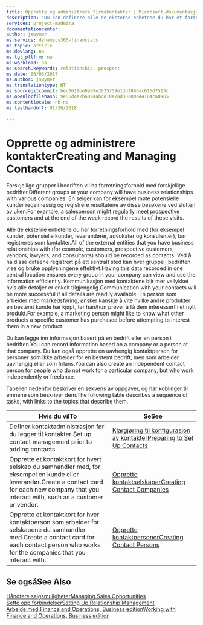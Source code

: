 ```yaml
---
title: Opprette og administrere firmakontakter | Microsoft-dokumentasjon
description: "Du kan definere alle de eksterne enhetene du har et forretningsforhold til (for eksempel prospekter, kunder, leverandører og konsulenter), som kontakter."
services: project-madeira
documentationcenter: 
author: jswymer
ms.service: dynamics365-financials
ms.topic: article
ms.devlang: na
ms.tgt_pltfrm: na
ms.workload: na
ms.search.keywords: relationship, prospect
ms.date: 06/06/2017
ms.author: jswymer
ms.translationtype: HT
ms.sourcegitcommit: bec0619be0a65e3625759e13d2866ac615d7513c
ms.openlocfilehash: 9e56d4a2b609aabcd10e7ad30280a44184ca0965
ms.contentlocale: nb-no
ms.lasthandoff: 01/30/2018

---
```

# <a name="creating-and-managing-contacts"></a><span data-ttu-id="6ea47-103">Opprette og administrere kontakter</span><span class="sxs-lookup"><span data-stu-id="6ea47-103">Creating and Managing Contacts</span></span>
<span data-ttu-id="6ea47-104">Forskjellige grupper i bedriften vil ha forretningsforhold med forskjellige bedrifter.</span><span class="sxs-lookup"><span data-stu-id="6ea47-104">Different groups at your company will have business relationships with various companies.</span></span> <span data-ttu-id="6ea47-105">En selger kan for eksempel møte potensielle kunder regelmessig og registrere resultatene av disse besøkene ved slutten av uken.</span><span class="sxs-lookup"><span data-stu-id="6ea47-105">For example, a salesperson might regularly meet prospective customers and at the end of the week record the results of these visits.</span></span>

<span data-ttu-id="6ea47-106">Alle de eksterne enhetene du har forretningsforhold med (for eksempel kunder, potensielle kunder, leverandører, advokater og konsulenter), bør registreres som kontakter.</span><span class="sxs-lookup"><span data-stu-id="6ea47-106">All of the external entities that you have business relationships with (for example, customers, prospective customers, vendors, lawyers, and consultants) should be recorded as contacts.</span></span> <span data-ttu-id="6ea47-107">Ved å ha disse dataene registrert på ett sentralt sted kan hver gruppe i bedriften vise og bruke opplysningene effektivt.</span><span class="sxs-lookup"><span data-stu-id="6ea47-107">Having this data recorded in one central location ensures every group in your company can view and use the information efficiently.</span></span> <span data-ttu-id="6ea47-108">Kommunikasjon med kontaktene blir mer vellykket hvis alle detaljer er enkelt tilgjengelig.</span><span class="sxs-lookup"><span data-stu-id="6ea47-108">Communication with your contacts will be more successful if all details are readily available.</span></span> <span data-ttu-id="6ea47-109">En person som arbeider med markedsføring, ønsker kanskje å vite hvilke andre produkter en bestemt kunde har kjøpt, før han/hun prøver å få dem interessert i et nytt produkt.</span><span class="sxs-lookup"><span data-stu-id="6ea47-109">For example, a marketing person might like to know what other products a specific customer has purchased before attempting to interest them in a new product.</span></span>

<span data-ttu-id="6ea47-110">Du kan legge inn informasjon basert på en bedrift eller en person i bedriften.</span><span class="sxs-lookup"><span data-stu-id="6ea47-110">You can record information based on a company or a person at that company.</span></span> <span data-ttu-id="6ea47-111">Du kan også opprette en uavhengig kontaktperson for personer som ikke arbeider for en bestemt bedrift, men som arbeider uavhengig eller som frilans.</span><span class="sxs-lookup"><span data-stu-id="6ea47-111">You can also create an independent contact person for people who do not work for a particular company, but who work independently or freelance.</span></span>

<span data-ttu-id="6ea47-112">Tabellen nedenfor beskriver en sekvens av oppgaver, og har koblinger til emnene som beskriver dem.</span><span class="sxs-lookup"><span data-stu-id="6ea47-112">The following table describes a sequence of tasks, with links to the topics that describe them.</span></span>

| <span data-ttu-id="6ea47-113">Hvis du vil</span><span class="sxs-lookup"><span data-stu-id="6ea47-113">To</span></span> | <span data-ttu-id="6ea47-114">Se</span><span class="sxs-lookup"><span data-stu-id="6ea47-114">See</span></span> |
| --- | --- |
| <span data-ttu-id="6ea47-115">Definer kontaktadministrasjon før du legger til kontakter.</span><span class="sxs-lookup"><span data-stu-id="6ea47-115">Set up contact management prior to adding contacts.</span></span> |[<span data-ttu-id="6ea47-116">Klargjøring til konfigurasjon av kontakter</span><span class="sxs-lookup"><span data-stu-id="6ea47-116">Preparing to Set Up Contacts</span></span>](marketing-setup-contacts.md) |
| <span data-ttu-id="6ea47-117">Opprette et kontaktkort for hvert selskap du samhandler med, for eksempel en kunde eller leverandør.</span><span class="sxs-lookup"><span data-stu-id="6ea47-117">Create a contact card for each new company that you interact with, such as a customer or vendor.</span></span> |[<span data-ttu-id="6ea47-118">Opprette kontaktselskaper</span><span class="sxs-lookup"><span data-stu-id="6ea47-118">Creating Contact Companies</span></span>](marketing-create-contact-companies.md) |
| <span data-ttu-id="6ea47-119">Opprette et kontaktkort for hver kontaktperson som arbeider for selskapene du samhandler med.</span><span class="sxs-lookup"><span data-stu-id="6ea47-119">Create a contact card for each contact person who works for the companies that you interact with.</span></span> |[<span data-ttu-id="6ea47-120">Opprette kontaktpersoner</span><span class="sxs-lookup"><span data-stu-id="6ea47-120">Creating Contact Persons</span></span>](marketing-create-contact-persons.md) |

## <a name="see-also"></a><span data-ttu-id="6ea47-121">Se også</span><span class="sxs-lookup"><span data-stu-id="6ea47-121">See Also</span></span>
[<span data-ttu-id="6ea47-122">Håndtere salgsmuligheter</span><span class="sxs-lookup"><span data-stu-id="6ea47-122">Managing Sales Opportunities</span></span>](marketing-manage-sales-opportunities.md)  
[<span data-ttu-id="6ea47-123">Sette opp forbindelser</span><span class="sxs-lookup"><span data-stu-id="6ea47-123">Setting Up Relationship Management</span></span>](marketing-setup-marketing.md)  
[<span data-ttu-id="6ea47-124">Arbeide med Finance and Operations, Business edition</span><span class="sxs-lookup"><span data-stu-id="6ea47-124">Working with Finance and Operations, Business edition</span></span>](ui-work-product.md)  


